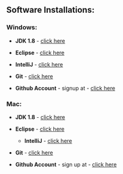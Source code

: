 ## Software Installations:

### Windows:

  - **JDK 1.8**         - [click here](https://www.guru99.com/install-java.html)

  - **Eclipse**         - [click here](https://www.eclipse.org/downloads/packages/installer)

  - **IntelliJ**        - [click here](https://www.jetbrains.com/idea/download/#section=windows)

  - **Git**             -   [click here](https://git-scm.com/book/en/v2/Getting-Started-Installing-Git)

  - **Github Account** - signup at - [click here](https://github.com/)

### Mac:

  - **JDK 1.8**          - [click here](https://medium.com/@minamimunakata/how-to-install-the-java-development-kit-jdk-for-mac-441ec7864a88)

  - **Eclipse**          - [click here](https://java.tutorials24x7.com/blog/how-to-install-eclipse-for-java-on-mac)

    - **IntelliJ**        - [click here](https://www.jetbrains.com/idea/download/#section=mac)

  - **Git**              - [click here](https://git-scm.com/book/en/v2/Getting-Started-Installing-Git)

  - **Github Account**   - sign up at - [click here](https://github.com/)
